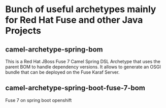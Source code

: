# Bunch of useful archetypes mainly for Red Hat Fuse and other Java Projects

## camel-archetype-spring-bom

This is a Red Hat JBoss Fuse 7 Camel Spring DSL Archetype that uses the parent BOM to handle dependency versions. It allows to generate an OSGI bundle that can be deployed on the Fuse Karaf Server.

## camel-archetype-spring-boot-fuse-7-bom

Fuse 7 on spring boot openshift

